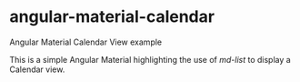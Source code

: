 # angular-material-calendar
Angular Material Calendar View example

This is a simple Angular Material highlighting the use of _md-list_ to display a Calendar view.
